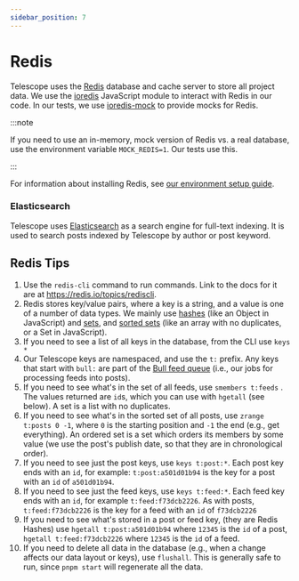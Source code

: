 ```yaml
---
sidebar_position: 7
---
```


# Redis

Telescope uses the [Redis](https://redis.io/) database and cache server to store
all project data. We use the [ioredis](https://www.npmjs.com/package/ioredis)
JavaScript module to interact with Redis in our code. In our tests, we use
[ioredis-mock](https://www.npmjs.com/package/ioredis-mock) to provide mocks
for Redis.

:::note

If you need to use an in-memory, mock version of Redis vs. a real
database, use the environment variable `MOCK_REDIS=1`. Our tests use this.

:::

For information about installing Redis, see [our environment setup guide](../getting-started/environment-setup.md).

### Elasticsearch

Telescope uses [Elasticsearch](../tools-and-technologies/elasticsearch.md) as a search engine for full-text indexing. It is used to search posts indexed by Telescope by author or post keyword.

## Redis Tips

1. Use the `redis-cli` command to run commands. Link to the docs for it are at https://redis.io/topics/rediscli.
1. Redis stores key/value pairs, where a key is a string, and a value is one of a number of data types. We mainly use [hashes](https://redis.io/topics/data-types#hashes) (like an Object in JavaScript) and [sets](https://redis.io/topics/data-types#sets), and [sorted sets](https://redis.io/topics/data-types#sorted-sets) (like an array with no duplicates, or a Set in JavaScript).
1. If you need to see a list of all keys in the database, from the CLI use `keys *`
1. Our Telescope keys are namespaced, and use the `t:` prefix. Any keys that start with `bull:` are part of the [Bull feed queue](https://github.com/OptimalBits/bull) (i.e., our jobs for processing feeds into posts).
1. If you need to see what's in the set of all feeds, use `smembers t:feeds` . The values returned are `id`s, which you can use with `hgetall` (see below). A set is a list with no duplicates.
1. If you need to see what's in the sorted set of all posts, use `zrange t:posts 0 -1`, where `0` is the starting position and `-1` the end (e.g., get everything). An ordered set is a set which orders its members by some value (we use the post's publish date, so that they are in chronological order).
1. If you need to see just the post keys, use `keys t:post:*`. Each post key ends with an `id`, for example: `t:post:a501d01b94` is the key for a post with an `id` of `a501d01b94`.
1. If you need to see just the feed keys, use `keys t:feed:*`. Each feed key ends with an `id`, for example `t:feed:f73dcb2226`. As with posts, `t:feed:f73dcb2226` is the key for a feed with an `id` of `f73dcb2226`
1. If you need to see what's stored in a post or feed key, (they are Redis Hashes) use `hgetall t:post:a501d01b94` where `12345` is the `id` of a post, `hgetall t:feed:f73dcb2226` where `12345` is the `id` of a feed.
1. If you need to delete all data in the database (e.g., when a change affects our data layout or keys), use `flushall`. This is generally safe to run, since `pnpm start` will regenerate all the data.
